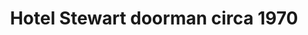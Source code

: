 ---
layout: item
format: "photo"
title: "Hotel Stewart doorman circa 1970"
contributor: "Heather Akou"
creator: "Hotel Stewart"
group: artifact
creationdate: "1965 to 1975"
shortdesc: "Postcard from Hotel Stewart in San Francisco, California.  Shows a doorman in an emerald green jacket and black pants and shoes carrying a suitcase.  A business man and a well-dressed family are visible in the lobby.  3 by 5 inches.  Back of the postcard says, 'HOTEL STEWART--All the excitement of San Francisco is nearby when you stay in this Handlery Hotel at world-famous Union Square.  The garden court, heated pool, and cocktail lounges offer quiet leisure.  Yet, you are just steps from businesses, shops, cable cars, restaurants, and theatres.  Parking is available.  351 Geary Street, San Francisco, California 94102.'"
copyright: "CC BY-NC 4.0"
categories: [ work ]
medium: [ postcard ]
demographic: [ men ]
time: [ mid-20th ]
tags: [ corporate, hospitality ]
teammember: Heather Akou
---